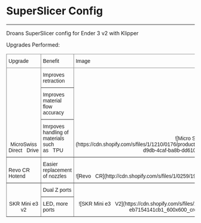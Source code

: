 
# SuperSlicer Config 
----

Droans SuperSlicer config for Ender 3 v2 with Klipper

Upgrades Performed:

<style type="text/css">
.tg  {border-collapse:collapse;border-spacing:0;}
.tg td{border-color:black;border-style:solid;border-width:1px;font-family:Arial, sans-serif;font-size:14px;
  overflow:hidden;padding:10px 5px;word-break:normal;}
.tg th{border-color:black;border-style:solid;border-width:1px;font-family:Arial, sans-serif;font-size:14px;
  font-weight:normal;overflow:hidden;padding:10px 5px;word-break:normal;}
.tg .tg-pb0m{border-color:inherit;text-align:center;vertical-align:bottom}
.tg .tg-za14{border-color:inherit;text-align:left;vertical-align:bottom}
</style>
<table class="tg">
<thead>
  <tr>
    <th class="tg-za14">Upgrade</th>
    <th class="tg-za14">Benefit</th>
    <th class="tg-za14">Image</th>
  </tr>
</thead>
<tbody>
  <tr>
    <td class="tg-pb0m" rowspan="3">MicroSwiss Direct&nbsp;&nbsp;&nbsp;Drive</td>
    <td class="tg-za14">Improves retraction</td>
    <td class="tg-pb0m" rowspan="3">![Micro Swiss&nbsp;&nbsp;&nbsp;DD](https://cdn.shopify.com/s/files/1/1210/0176/products/Micro_Swiss_Extruder_without_Hotend_ddd04169-d9db-4caf-ba8b-dd61008cb678_543x543.png)</td>
  </tr>
  <tr>
    <td class="tg-za14">Improves material flow accuracy</td>
  </tr>
  <tr>
    <td class="tg-za14">Imrpoves handling of materials such as&nbsp;&nbsp;&nbsp;TPU</td>
  </tr>
  <tr>
    <td class="tg-za14">Revo CR Hotend</td>
    <td class="tg-za14">Easier replacement of nozzles</td>
    <td class="tg-za14">![Revo&nbsp;&nbsp;&nbsp;CR](http://cdn.shopify.com/s/files/1/0259/1948/8059/products/CrealityW4.jpg?v=1661423612)</td>
  </tr>
  <tr>
    <td class="tg-pb0m" rowspan="2">SKR Mini e3 v2</td>
    <td class="tg-za14">Dual Z ports</td>
    <td class="tg-pb0m" rowspan="2">![SKR Mini e3&nbsp;&nbsp;&nbsp;V2](https://cdn.shopify.com/s/files/1/1834/5761/products/1_d07c3870-517b-422f-9e41-eb7154141cb1_600x600_crop_center.jpg?v=1639513349)</td>
  </tr>
  <tr>
    <td class="tg-za14">LED, more ports</td>
  </tr>
</tbody>
</table>
